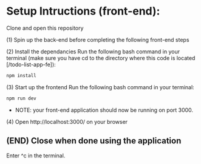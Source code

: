 # Setup Intructions (front-end):
Clone and open this repository

(1) Spin up the back-end before completing the following front-end steps 

(2) Install the dependancies 
Run the following bash command in your terminal (make sure you have cd to the directory where this code is located [/todo-list-app-fe]):
```bash
npm install
```

(3) Start up the frontend
Run the following bash command in your terminal:
```bash
npm run dev
```

- NOTE: your front-end application should now be running on port 3000.

(4) Open http://localhost:3000/ on your browser



## (END) Close when done using the application
Enter ^c in the terminal.